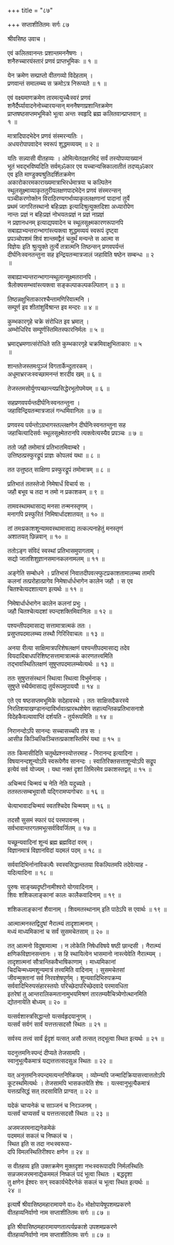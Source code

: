+++
title = "८७"

+++
सप्ताशीतितमः सर्गः ८७  
  
श्रीवसिष्ठ उवाच ।  
  
एवं कलितवानन्तः प्रशान्तमननैषणः ।  
शनैरुच्चारयंस्तारं प्रणवं प्राप्तभूमिकः ॥ १ ॥  
  
येन क्रमेण सम्प्राप्तो वीतगव्यो विदेहताम् ।  
प्रणवान्तं समालम्ब्य स क्रमोऽत्र निरूप्यते ॥ १ ॥  
  
एवं वक्ष्यमाणक्रमेण तारमत्युच्चैःस्वरं प्रणवं   
शनैर्दैर्घ्यावादनेनोच्चारयन्सन् मननैषणाप्रशान्तिक्रमेण   
प्राप्तषष्ठसप्तमभूमिको भूत्वा अन्तः स्वहृदि ब्रह्म कलितवान्प्राप्तवान् ॥   
१ ॥  
  
मात्रादिपादभेदेन प्रणवं संस्मरन्यतिः ।  
अधयरोपापवादेन स्वरूपं शुद्धमव्ययम् ॥ २ ॥  
  
यतिः सन्न्यासी वीतहव्यः । ओमित्येतदक्षरमिदं सर्वं तस्योपव्याख्यानं   
भूतं भवद्भविष्यदिति सर्वम्ॐकार एव यच्चान्यत्त्रिकालातीतं तदप्य्ॐकार   
एव इति माण्डुक्यश्रुतिदर्शितक्रमेण   
अकारोकारमकाराख्यमात्राभिरर्धमात्रया च कल्पितेन   
स्थूलसूक्ष्माव्याकृततुरीयलक्षणपादभेदेन प्रणवं संस्मरन्सन्   
पञ्चीकरणोक्तेन विराठिरण्यगर्भाव्याकृतलक्षणानां पादानां तुर्ये   
प्रथमं जागरितस्थानो बहिःप्रज्ञः इत्यादिश्रुत्युक्तदिशा अध्यारोपेण   
नान्तः प्रज्ञं न बहिःप्रज्ञं नोभयतःप्रज्ञं न प्रज्ञं नाप्रज्ञं   
न प्रज्ञानधनम् इत्याद्यपवादेन च स्थूलसूक्ष्मकारणरूपानपि   
सबाह्याभ्यन्तरान्भागांस्त्यक्त्वा शुद्धमव्ययं स्वरूपं दृष्ट्वा   
प्रपञ्चोपशमं शिवं शान्तमद्वैतं चतुर्थं मन्यन्ते स आत्मा स   
विज्ञेयः इति श्रुत्युक्ते तुर्त्ये तत्रात्मनि तिष्ठन्सन् प्रणवपर्यन्तं   
दीर्घनिःस्वनतन्तुना सह इन्द्रियतन्मात्रजालं जहाविति षष्ठेन सम्बन्धः ॥ २   
॥  
  
सबाह्याभ्यन्तरान्भागान्स्थूलान्सूक्ष्मतरानपि ।  
त्रैलोक्यसम्भवांस्त्यक्त्वा सङ्कल्पाकल्पकल्पितान् ॥ ३ ॥  
  
तिष्ठन्नक्षुभिताकारश्चैन्तामणिरिवात्मनि ।  
सम्पूर्ण इव शीतांशुर्विश्रान्त इव मन्दरः ॥ ४ ॥  
  
कुम्भकारगृहे चक्रे संरोधित इव भ्रमात् ।  
अम्भोधिरिव सम्पूर्णस्तिमितस्फारनिर्मलः ॥ ५ ॥  
  
भ्रमाद्भ्रमणात्संरोधिते सति कुम्भकारगृहे चक्रमिवाक्षुभिताकारः ॥ ५   
॥  
  
शान्ततेजस्तमःपुञ्जं विगतार्केन्दुतारकम् ।  
अधूमाभ्ररजःस्वच्छामनन्तं शरदीव खम् ॥ ६ ॥  
  
तेजस्तमसोर्युगपच्छान्त्यप्रसिद्धेरभूतोपमेयम् ॥ ६ ॥  
  
सहप्रणवपर्यन्तदीर्घनिःस्वनतन्तुना ।  
जहाविन्द्रियतन्मात्रजालं गन्धमिवानिलः ॥ ७ ॥  
  
प्रणवस्य पर्यन्तोऽग्रभागस्तल्लक्षणेन दीर्घनिःस्वनतन्तुना सह   
जहाचित्यादिसर्वः स्थूलसूक्ष्मेतरानपि त्यक्त्वेत्यस्यैव प्रपञ्चः ॥ ७ ॥  
  
ततो जहौ तमोमात्रं प्रतिभातमिवाम्बरे ।  
उत्तिष्ठत्प्रस्फुरद्रूपं प्राज्ञः कोपलवं यथा ॥ ८ ॥  
  
तत उत्तुष्ठत् साक्षिणा प्रस्फुरद्रूपं तमोमात्रम् ॥ ८ ॥  
  
प्रतिभातं ततस्तेजो निमेषार्धं विचार्य सः ।  
जहौ बभूव च तदा न तमो न प्रकाशकम् ॥ ९ ॥  
  
तामवस्थामथासाद्य मनसा तन्मनस्तृणम् ।  
मनागपि प्रस्फुरितं निमिषार्धादशातयत् ॥ १० ॥  
  
तां तमःप्रकाशशून्यामवस्थामासाद्य तत्कल्पनाहेतुं मनस्तृणं   
अशातयत् छिन्नवान् ॥ १० ॥  
  
ततोऽङ्ग संविदं स्वस्थां प्रतिभासमुपागताम् ।  
सद्यो जातशिशुज्ञानसमानकलनामलम् ॥ ११ ॥  
  
अङ्गेति सम्बोधने । प्रतिभासं निवातदीपवत्स्फुटप्रकाशतामालम्ब्य तामपि   
कलनां तत्प्ररोहात्प्रागेव निमेषार्धार्धभागेन कालेन जहौ । स एव   
चितश्चेत्यदशात्याग इत्यर्थः ॥ ११ ॥  
  
निमेषार्धार्धभागेन कालेन कलनां प्रभुः ।  
जहौ चितश्चेत्यदशां स्पन्दशक्तिमिवानिलः ॥ १२ ॥  
  
पश्यन्तीपदमासाद्य सत्तामात्रात्मकं ततः ।  
प्रसुप्तपदमालम्ब्य तस्थौ गिरिरिवाचलः ॥ १३ ॥  
  
अनया रीत्या साक्षिमात्रपरिशेषलक्षणं पश्यन्तीपदमासाद्य तदेव   
वियदादिबाधपरिशिष्टसत्तामात्रात्मकं कारणतत्त्वमिति   
तद्भावस्थितिलक्षणं सुषुप्तपदमालम्ब्येत्यर्थः ॥ १३ ॥  
  
ततः सुषुप्तसंस्थानं स्थित्वा स्थित्वा विभुर्मनाक् ।  
सुषुप्ते स्थैर्यमासाद्य तुर्यरूपमुपाययौ ॥ १४ ॥  
  
एते एव षष्ठसप्तमभूमिके सदेहावस्थे । ततः साक्षिसदैकरस्ये   
निरतिशयाखण्डानन्दाविर्भावात्प्रारब्धशेषेण सहात्यन्तिकप्रतिभासनाशे   
विदेहकैवल्यावाप्तिं दर्शयति - तुर्यरूपमिति ॥ १४ ॥  
  
निरानन्दोऽपि सानन्दः सच्चासच्चपि तत्र सः ।  
आसीन्न किञ्चित्किञ्चित्तत्प्रकाशस्तिमिरं यथा ॥ १५ ॥  
  
ततः किमासीदिति चतुर्थप्रश्नस्योत्तरमाह - निरानन्द इत्यादिना ।   
विषयानन्दशून्योऽपि स्वरूपेणैव सानन्दः । स्वातिरिक्तसत्ताशून्योऽपि सद्रूप   
इत्येवं सर्व योज्यम् । यथा नक्तं दृशां तिमिरमेव प्रकाशस्तद्वत् ॥ १५ ॥  
  
अचिन्मयं चिन्मयं च नेति नेति यदुच्यते ।  
ततस्तत्सम्बभूवासौ यद्गिरामप्यगोचरः ॥ १६ ॥  
  
चेत्याभावादचिन्मयं स्वतश्चिदेव चिन्मयम् ॥ १६ ॥  
  
तदसौ सुसमं स्फारं पदं परमपावनम् ।  
सर्वभावान्तरगतमभूत्सर्वविवर्जितम् ॥ १७ ॥  
  
यच्छून्यवादिनां शून्यं ब्रह्म ब्रह्मविदां वरम् ।  
विज्ञानमात्रं विज्ञानविदां यदमलं पदम् ॥ १८ ॥  
  
सर्ववादिभिर्नानाविकल्पैः स्वस्वसिद्धान्ततया विकल्पितमपि तदेवेत्याह -   
यदित्यादिना ॥ १८ ॥  
  
पुरुषः साङ्ख्यदृष्टीनामीश्वरो योगवादिनाम् ।  
शिवः शशिकलाङ्कानां कालः कालैकवादिनाम् ॥ १९ ॥  
  
शशिकलाङ्कानां शैवानाम् । शिवमतस्थानाम् इति पाठेऽपि स एवार्थः ॥ १९ ॥  
  
आत्मात्मनस्तद्विदुषां नैरात्म्यं तादृशात्मनाम् ।  
मध्यं माध्यमिकानां च सर्वं सुसमचेतसाम् ॥ २० ॥  
  
तत् आत्मनो विदुषामात्मा । न लोकेति निषेधविषये षष्ठी छान्दसी । नैरात्म्यं   
क्षणिकविज्ञानसन्तानः । स हि स्थायित्वेन भासमानो नास्त्येवेति नैरात्म्यम् ।   
तादृशात्मनां सौत्रान्तिकवैभाषिकाणाम् । माध्यमिकानां   
चिदचिन्मध्यमशून्यमात्रं तत्त्वमिति वादिनाम् । सुसमचेतसां   
जीवन्मुक्तानां सर्व निरवशेषपूर्णम् । शून्यवादिभिरुपक्रम्य   
सर्ववादिभिरुपसंहारस्तयोः परिच्छेदापरिच्छेदवादे परमावधिता   
इतरेषां तु आन्तरालिकमतानामुभयमिश्रणं तारतम्यवैचित्र्येणोत्थानमिति   
द्योतनायेति बोध्यम् ॥ २० ॥  
  
यत्सर्वशास्त्रसिद्धान्तो यत्सर्वहृदयानुगम् ।  
यत्सर्वं सर्वगं सार्वं यत्तत्तत्सदसौ स्थितः ॥ २१ ॥  
  
सर्वस्य तत्त्वं सार्वं ईदृशं यत्सत् असौ तत्सत् तद्भूत्वा स्थित इत्यर्थः ॥ २१ ॥  
  
यदनुत्तमनिःस्पन्दं दीप्यते तेजसामपि ।  
स्वानुभूत्यैकमात्रं यद्यत्तत्तत्सदसुअ स्थितः ॥ २२ ॥  
  
यत् अनुत्तमनिःस्पन्दमत्यन्तनिष्क्रियम् । व्योम्न्यपि जन्मादिक्रियासत्त्वात्ततोऽपि   
कूटस्थमित्यर्थः । तेजसामपि भासकतयेति शेषः । यत्स्वानुभूत्यैकमात्रं   
यत्तत्प्रसिद्धं सत् तदसाविति प्राग्वत् ॥ २२ ॥  
  
यदेकं चाप्यनेकं च साञ्जनं च निरञ्जनम् ।  
यत्सर्वं चाप्यसर्वं च यत्तत्तत्सदसौ स्थितः ॥ २३ ॥  
  
अजमजरमनाद्यनेकमेकं  
पदममलं सकलं च निष्कलं च ।  
स्थित इति स तदा नभःस्वरूपा-  
दपि विमलस्थितिरीश्वरः क्षणेन ॥ २४ ॥  
  
स वीतहव्य इति उक्तक्रमेण मुक्तदृशा नभःस्वरूपादपि निर्मलस्थितिः   
सन्नजमजरमनाद्येकममलं निष्कलं पदं भूत्वा स्थितः । बद्धदृशा   
तु क्षणेन ईश्वरः सन् स्वकार्यभेदैरनेकं सकलं च भूत्वा स्थित इत्यर्थः ॥   
२४ ॥  
  
इत्यार्षे श्रीवासिष्ठमहारामायणे वा० दे० मोक्षोपायेषूपशमप्रकरणे   
वीतहव्यनिर्वाणो नाम सप्ताशीतितमः सर्गः ॥ ८७ ॥  
  
इति श्रीवासिष्ठमहारामायणतात्पर्यप्रकाशे उपशमप्रकरणे   
वीतहव्यनिर्वाणो नाम सप्ताशीतितमः सर्गः ॥ ८७ ॥  
  
  